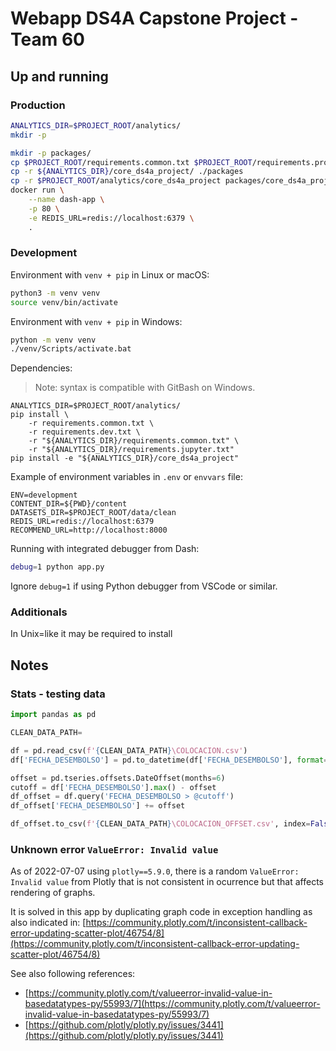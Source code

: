 # Webapp DS4A Capstone Project - Team 60

## Up and running

### Production

```bash
ANALYTICS_DIR=$PROJECT_ROOT/analytics/
mkdir -p

mkdir -p packages/
cp $PROJECT_ROOT/requirements.common.txt $PROJECT_ROOT/requirements.production.txt packages/
cp -r ${ANALYTICS_DIR}/core_ds4a_project/ ./packages
cp -r $PROJECT_ROOT/analytics/core_ds4a_project packages/core_ds4a_project
docker run \
    --name dash-app \
    -p 80 \
    -e REDIS_URL=redis://localhost:6379 \
    .
```

### Development

Environment with `venv + pip` in Linux or macOS:
```bash
python3 -m venv venv
source venv/bin/activate
```

Environment with `venv + pip` in Windows:
```bash
python -m venv venv
./venv/Scripts/activate.bat
```

Dependencies:
> Note: syntax is compatible with GitBash on Windows.
```
ANALYTICS_DIR=$PROJECT_ROOT/analytics/
pip install \
    -r requirements.common.txt \
    -r requirements.dev.txt \
    -r "${ANALYTICS_DIR}/requirements.common.txt" \
    -r "${ANALYTICS_DIR}/requirements.jupyter.txt"
pip install -e "${ANALYTICS_DIR}/core_ds4a_project"
```

Example of environment variables in `.env` or `envvars` file:
```
ENV=development
CONTENT_DIR=${PWD}/content
DATASETS_DIR=$PROJECT_ROOT/data/clean
REDIS_URL=redis://localhost:6379
RECOMMEND_URL=http://localhost:8000
```

Running with integrated debugger from Dash:
```bash
debug=1 python app.py
```

Ignore `debug=1` if using Python debugger from VSCode or similar.

### Additionals

In Unix=like it may be required to install 

## Notes

### Stats - testing data

```python
import pandas as pd

CLEAN_DATA_PATH=

df = pd.read_csv(f'{CLEAN_DATA_PATH}\COLOCACION.csv')
df['FECHA_DESEMBOLSO'] = pd.to_datetime(df['FECHA_DESEMBOLSO'], format='%Y-%m-%d')

offset = pd.tseries.offsets.DateOffset(months=6)
cutoff = df['FECHA_DESEMBOLSO'].max() - offset
df_offset = df.query('FECHA_DESEMBOLSO > @cutoff')
df_offset['FECHA_DESEMBOLSO'] += offset

df_offset.to_csv(f'{CLEAN_DATA_PATH}\COLOCACION_OFFSET.csv', index=False)
```

### Unknown error `ValueError: Invalid value`

As of 2022-07-07 using `plotly==5.9.0`, there is a random `ValueError: Invalid value` from Plotly that is not consistent in ocurrence but that affects rendering of graphs.

It is solved in this app by duplicating graph code in exception handling as also indicated in: [https://community.plotly.com/t/inconsistent-callback-error-updating-scatter-plot/46754/8](https://community.plotly.com/t/inconsistent-callback-error-updating-scatter-plot/46754/8)

See also following references:
- [https://community.plotly.com/t/valueerror-invalid-value-in-basedatatypes-py/55993/7](https://community.plotly.com/t/valueerror-invalid-value-in-basedatatypes-py/55993/7)
- [https://github.com/plotly/plotly.py/issues/3441](https://github.com/plotly/plotly.py/issues/3441)
